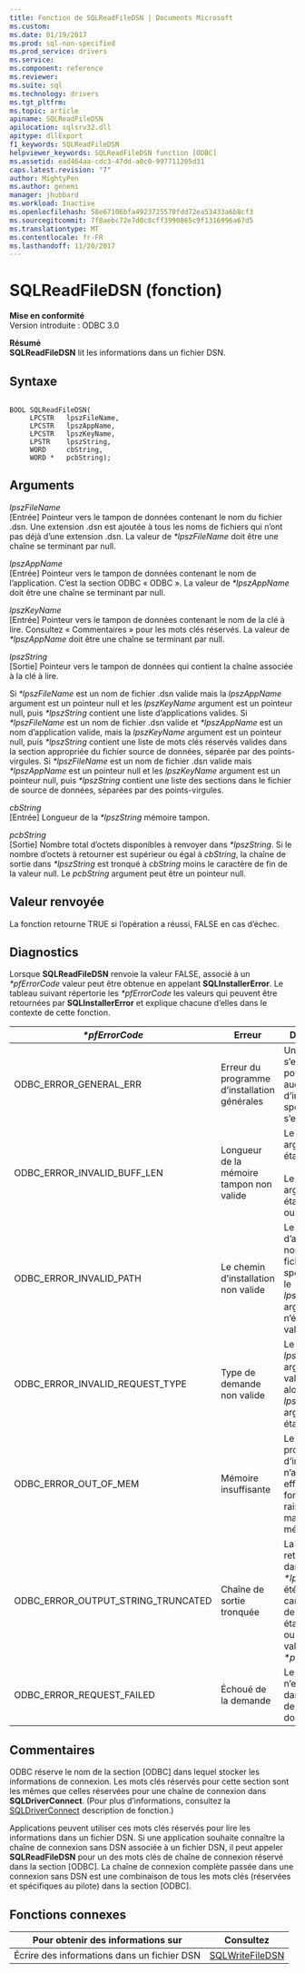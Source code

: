 ```yaml
---
title: Fonction de SQLReadFileDSN | Documents Microsoft
ms.custom: 
ms.date: 01/19/2017
ms.prod: sql-non-specified
ms.prod_service: drivers
ms.service: 
ms.component: reference
ms.reviewer: 
ms.suite: sql
ms.technology: drivers
ms.tgt_pltfrm: 
ms.topic: article
apiname: SQLReadFileDSN
apilocation: sqlsrv32.dll
apitype: dllExport
f1_keywords: SQLReadFileDSN
helpviewer_keywords: SQLReadFileDSN function [ODBC]
ms.assetid: ead464aa-cdc3-47dd-a0c0-997711205d31
caps.latest.revision: "7"
author: MightyPen
ms.author: genemi
manager: jhubbard
ms.workload: Inactive
ms.openlocfilehash: 58e67106bfa4923725570fdd72ea53433a6b8cf3
ms.sourcegitcommit: 7f8aebc72e7d0c8cff3990865c9f1316996a67d5
ms.translationtype: MT
ms.contentlocale: fr-FR
ms.lasthandoff: 11/20/2017
---
```

# <a name="sqlreadfiledsn-function"></a>SQLReadFileDSN (fonction)
**Mise en conformité**  
 Version introduite : ODBC 3.0  
  
 **Résumé**  
 **SQLReadFileDSN** lit les informations dans un fichier DSN.  
  
## <a name="syntax"></a>Syntaxe  
  
```  
  
BOOL SQLReadFileDSN(  
     LPCSTR   lpszFileName,  
     LPCSTR   lpszAppName,  
     LPCSTR   lpszKeyName,  
     LPSTR    lpszString,  
     WORD     cbString,  
     WORD *   pcbString);  
```  
  
## <a name="arguments"></a>Arguments  
 *lpszFileName*  
 [Entrée] Pointeur vers le tampon de données contenant le nom du fichier .dsn. Une extension .dsn est ajoutée à tous les noms de fichiers qui n’ont pas déjà d’une extension .dsn. La valeur de  *\*lpszFileName* doit être une chaîne se terminant par null.  
  
 *lpszAppName*  
 [Entrée] Pointeur vers le tampon de données contenant le nom de l’application. C’est la section ODBC « ODBC ». La valeur de  *\*lpszAppName* doit être une chaîne se terminant par null.  
  
 *lpszKeyName*  
 [Entrée] Pointeur vers le tampon de données contenant le nom de la clé à lire. Consultez « Commentaires » pour les mots clés réservés. La valeur de  *\*lpszAppName* doit être une chaîne se terminant par null.  
  
 *lpszString*  
 [Sortie] Pointeur vers le tampon de données qui contient la chaîne associée à la clé à lire.  
  
 Si  *\*lpszFileName* est un nom de fichier .dsn valide mais la *lpszAppName* argument est un pointeur null et les *lpszKeyName* argument est un pointeur null, puis  *\*lpszString* contient une liste d’applications valides. Si  *\*lpszFileName* est un nom de fichier .dsn valide et  *\*lpszAppName* est un nom d’application valide, mais la *lpszKeyName* argument est un pointeur null, puis  *\*lpszString* contient une liste de mots clés réservés valides dans la section appropriée du fichier source de données, séparée par des points-virgules. Si  *\*lpszFileName* est un nom de fichier .dsn valide mais  *\*lpszAppName* est un pointeur null et les *lpszKeyName* argument est un pointeur null, puis  *\*lpszString* contient une liste des sections dans le fichier de source de données, séparées par des points-virgules.  
  
 *cbString*  
 [Entrée] Longueur de la  *\*lpszString* mémoire tampon.  
  
 *pcbString*  
 [Sortie] Nombre total d’octets disponibles à renvoyer dans  *\*lpszString*. Si le nombre d’octets à retourner est supérieur ou égal à *cbString*, la chaîne de sortie dans  *\*lpszString* est tronqué à *cbString* moins le caractère de fin de la valeur null. Le *pcbString* argument peut être un pointeur null.  
  
## <a name="returns"></a>Valeur renvoyée  
 La fonction retourne TRUE si l’opération a réussi, FALSE en cas d’échec.  
  
## <a name="diagnostics"></a>Diagnostics  
 Lorsque **SQLReadFileDSN** renvoie la valeur FALSE, associé à un  *\*pfErrorCode* valeur peut être obtenue en appelant **SQLInstallerError**. Le tableau suivant répertorie les  *\*pfErrorCode* les valeurs qui peuvent être retournées par **SQLInstallerError** et explique chacune d’elles dans le contexte de cette fonction.  
  
|*\*pfErrorCode*|Erreur| Description|  
|---------------------|-----------|-----------------|  
|ODBC_ERROR_GENERAL_ERR|Erreur du programme d’installation générales|Une erreur s’est produite pour lequel aucune erreur d’installation spécifique s’est produite.|  
|ODBC_ERROR_INVALID_BUFF_LEN|Longueur de la mémoire tampon non valide|Le *lpszString* argument était NULL.<br /><br /> Le *cbString* argument était inférieur ou égal à 0.|  
|ODBC_ERROR_INVALID_PATH|Le chemin d’installation non valide|Le chemin d’accès du nom de fichier spécifié dans le *lpszFileName* argument n’était pas valide.|  
|ODBC_ERROR_INVALID_REQUEST_TYPE|Type de demande non valide|Le *lpszAppName* argument a la valeur NULL, alors que le *lpszKeyName* argument était valide.|  
|ODBC_ERROR_OUT_OF_MEM|Mémoire insuffisante|Le programme d’installation n’a pas pu effectuer la fonction en raison d’un manque de mémoire.|  
|ODBC_ERROR_OUTPUT_STRING_TRUNCATED|Chaîne de sortie tronquée|La chaîne retournée dans  *\*lpszString* a été tronqué, car la valeur de *cbString* était inférieur ou égal à la valeur de  *\*pcbString*.|  
|ODBC_ERROR_REQUEST_FAILED|Échoué de la demande|Le mot clé n’existe pas dans le fichier de source de données.|  
  
## <a name="comments"></a>Commentaires  
 ODBC réserve le nom de la section [ODBC] dans lequel stocker les informations de connexion. Les mots clés réservés pour cette section sont les mêmes que celles réservées pour une chaîne de connexion dans **SQLDriverConnect**. (Pour plus d’informations, consultez la [SQLDriverConnect](../../../odbc/reference/syntax/sqldriverconnect-function.md) description de fonction.)  
  
 Applications peuvent utiliser ces mots clés réservés pour lire les informations dans un fichier DSN. Si une application souhaite connaître la chaîne de connexion sans DSN associée à un fichier DSN, il peut appeler **SQLReadFileDSN** pour un des mots clés de chaîne de connexion réservé dans la section [ODBC]. La chaîne de connexion complète passée dans une connexion sans DSN est une combinaison de tous les mots clés (réservées et spécifiques au pilote) dans la section [ODBC].  
  
## <a name="related-functions"></a>Fonctions connexes  
  
|Pour obtenir des informations sur|Consultez|  
|---------------------------|---------|  
|Écrire des informations dans un fichier DSN|[SQLWriteFileDSN](../../../odbc/reference/syntax/sqlwritefiledsn-function.md)|
